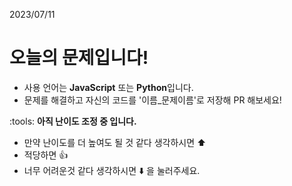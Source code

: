 2023/07/11
# 오늘의 문제입니다!
- 사용 언어는 **JavaScript** 또는 **Python**입니다.
- 문제를 해결하고 자신의 코드를 '이름_문제이름'로 저장해 PR 해보세요!

:tools: **아직 난이도 조정 중 입니다.**
- 만약 난이도를 더 높여도 될 것 같다 생각하시면 :arrow_up:
- 적당하면 :thumbsup:
- 너무 어려운것 같다 생각하시면 :arrow_down: 을 눌러주세요.